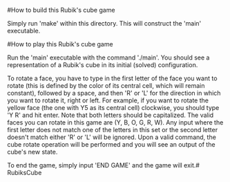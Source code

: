 #How to build this Rubik's cube game

Simply run 'make' within this directory. This will construct the 'main' executable.

#How to play this Rubik's cube game

Run the 'main' executable with the command './main'. You should see a representation of a Rubik's cube in its initial (solved) configuration.

To rotate a face, you have to type in the first letter of the face you want to rotate (this is defined by the color of its central cell, which will remain constant), followed by a space, and then 'R' or 'L' for the direction in which you want to rotate it, right or left. For example, if you want to rotate the yellow face (the one with Y5 as its central cell) clockwise, you should type 'Y R' and hit enter. Note that both letters should be capitalized. The valid faces you can rotate in this game are (Y, B, O, G, R, W). Any input where the first letter does not match one of the letters in this set or the second letter doesn't match either 'R' or 'L' will be ignored. Upon a valid command, the cube rotate operation will be performed and you will see an output of the cube's new state.

To end the game, simply input 'END GAME' and the game will exit.# RubiksCube
